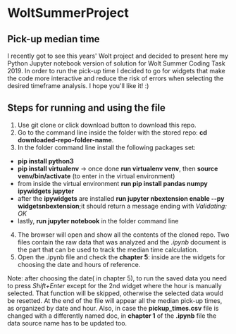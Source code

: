 # WoltSummerProject

## Pick-up median time ##

<p>I recently got to see this years' Wolt project and decided to present here my Python Jupyter notebook version of solution for Wolt Summer Coding Task 2019.
In order to run the pick-up time I decided to go for widgets that make the code more interactive and reduce the risk of errors when selecting the desired timeframe analysis.
I hope you'll like it! :) </p>

## Steps for running and using the file ##

1. Use git clone or click download button to download this repo.
2. Go to the command line inside the folder with the stored repo: <b>cd downloaded-repo-folder-name</b>.
3. In the folder command line install the following packages set:
* <b>pip install python3</b>
* <b>pip install virtualenv</b> -> once done <b>run virtualenv venv</b>, then <b>source venv/bin/activate</b> (to enter in the virtual environment)
* from inside the virtual environment <b>run pip install pandas numpy ipywidgets jupyter</b>
* after the <b>ipywidgets</b> are installed <b>run jupyter nbextension enable --py widgetsnbextension</b>;it should return a message ending with <i>Validating: OK</i>
* lastly, <b>run jupyter notebook</b> in the folder command line
4. The browser will open and show all the contents of the cloned repo. Two files contain the raw data that was analyzed and the <i>.ipynb</i> document is the part that can be used to track the median time calculation.
5. Open the .ipynb file and check the <b>chapter 5</b>: inside are the widgets for choosing the date and hours of reference.

<p>Note: after choosing the date( in chapter 5), to run the saved data you need to press <i>Shift+Enter</i> except for the 2nd widget where the hour is manually selected. That function will be skipped, otherwise the selected data would be resetted. 
At the end of the file will appear all the median pick-up times, as organized by date and hour.
Also, in case the <b>pickup_times.csv</b> file is changed with a differently named doc, in <b>chapter 1</b> of the <b>.ipynb</b> file the data source name has to be updated too.</p>
